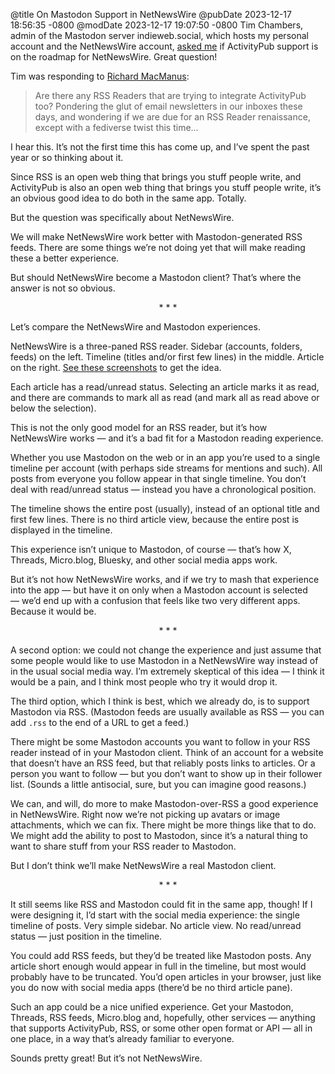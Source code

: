 @title On Mastodon Support in NetNewsWire
@pubDate 2023-12-17 18:56:35 -0800
@modDate 2023-12-17 19:07:50 -0800
Tim Chambers, admin of the Mastodon server indieweb.social, which hosts my personal account and the NetNewsWire account, <a href="https://indieweb.social/@tchambers/111596493325633510">asked me</a> if ActivityPub support is on the roadmap for NetNewsWire. Great question!

Tim was responding to <a href="https://mastodon.social/@ricmac/111596432765792578">Richard MacManus</a>:

> Are there any RSS Readers that are trying to integrate ActivityPub too? Pondering the glut of email newsletters in our inboxes these days, and wondering if we are due for an RSS Reader renaissance, except with a fediverse twist this time…

I hear this. It’s not the first time this has come up, and I’ve spent the past year or so thinking about it.

Since RSS is an open web thing that brings you stuff people write, and ActivityPub is also an open web thing that brings you stuff people write, it’s an obvious good idea to do both in the same app. Totally.

But the question was specifically about NetNewsWire.

We will make NetNewsWire work better with Mastodon-generated RSS feeds. There are some things we’re not doing yet that will make reading these a better experience.

But should NetNewsWire become a Mastodon client? That’s where the answer is not so obvious.

<p align=center>* * *</p>

Let’s compare the NetNewsWire and Mastodon experiences.

NetNewsWire is a three-paned RSS reader. Sidebar (accounts, folders, feeds) on the left. Timeline (titles and/or first few lines) in the middle. Article on the right. [See these screenshots](https://netnewswire.com/screenshots.html) to get the idea.

Each article has a read/unread status. Selecting an article marks it as read, and there are commands to mark all as read (and mark all as read above or below the selection).

This is not the only good model for an RSS reader, but it’s how NetNewsWire works — and it’s a bad fit for a Mastodon reading experience.

Whether you use Mastodon on the web or in an app you’re used to a single timeline per account (with perhaps side streams for mentions and such). All posts from everyone you follow appear in that single timeline. You don’t deal with read/unread status — instead you have a chronological position.

The timeline shows the entire post (usually), instead of an optional title and first few lines. There is no third article view, because the entire post is displayed in the timeline.

This experience isn’t unique to Mastodon, of course — that’s how X, Threads, Micro.blog, Bluesky, and other social media apps work.

But it’s not how NetNewsWire works, and if we try to mash that experience into the app — but have it on only when a Mastodon account is selected — we’d end up with a confusion that feels like two very different apps. Because it would be.

<p align=center>* * *</p>

A second option: we could not change the experience and just assume that some people would like to use Mastodon in a NetNewsWire way instead of in the usual social media way. I’m extremely skeptical of this idea — I think it would be a pain, and I think most people who try it would drop it.

The third option, which I think is best, which we already do, is to support Mastodon via RSS. (Mastodon feeds are usually available as RSS — you can add `.rss` to the end of a URL to get a feed.)

There might be some Mastodon accounts you want to follow in your RSS reader instead of in your Mastodon client. Think of an account for a website that doesn’t have an RSS feed, but that reliably posts links to articles. Or a person you want to follow — but you don’t want to show up in their follower list. (Sounds a little antisocial, sure, but you can imagine good reasons.)

We can, and will, do more to make Mastodon-over-RSS a good experience in NetNewsWire. Right now we’re not picking up avatars or image attachments, which we can fix. There might be more things like that to do. We might add the ability to post to Mastodon, since it’s a natural thing to want to share stuff from your RSS reader to Mastodon.

But I don’t think we’ll make NetNewsWire a real Mastodon client.

<p align=center>* * *</p>

It still seems like RSS and Mastodon could fit in the same app, though! If I were designing it, I’d start with the social media experience: the single timeline of posts. Very simple sidebar. No article view. No read/unread status — just position in the timeline.

You could add RSS feeds, but they’d be treated like Mastodon posts. Any article short enough would appear in full in the timeline, but most would probably have to be truncated. You’d open articles in your browser, just like you do now with social media apps (there’d be no third article pane).

Such an app could be a nice unified experience. Get your Mastodon, Threads, RSS feeds, Micro.blog and, hopefully, other services — anything that supports ActivityPub, RSS, or some other open format or API — all in one place, in a way that’s already familiar to everyone.

Sounds pretty great! But it’s not NetNewsWire.
